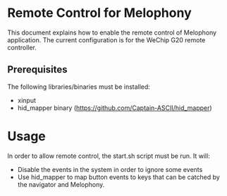
# Remote Control for Melophony

This document explains how to enable the remote control of Melophony application.
The current configuration is for the WeChip G20 remote controller.

## Prerequisites

The following libraries/binaries must be installed:

* xinput
* hid_mapper binary (https://github.com/Captain-ASCII/hid_mapper)

# Usage

In order to allow remote control, the start.sh script must be run. It will:

* Disable the events in the system in order to ignore some events
* Use hid_mapper to map button events to keys that can be catched by the navigator and Melophony.